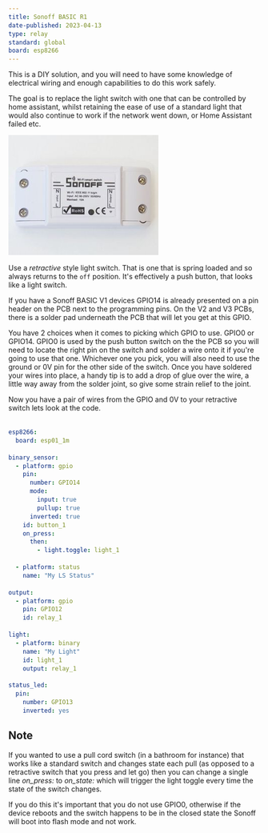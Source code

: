 ```yaml
---
title: Sonoff BASIC R1
date-published: 2023-04-13
type: relay
standard: global
board: esp8266
---
```


This is a DIY solution, and you will need to have some knowledge of
electrical wiring and enough capabilities to do this work safely.

The goal is to replace the light switch with one that
can be controlled by home assistant, whilst retaining the ease of use of
a standard light that would also continue to work if the network went
down, or Home Assistant failed etc.

![Product Image](./sonoff_basic.jpg "Product Image")

Use a *retractive* style light switch. That is one that is spring
loaded and so always returns to the ``off`` position. It's effectively
a push button, that looks like a light switch.

If you have a Sonoff BASIC V1 devices GPIO14 is already presented on a
pin header on the PCB next to the programming pins. On the V2 and V3
PCBs, there is a solder pad underneath the PCB that will let you get at
this GPIO.

You have 2 choices when it comes to picking which GPIO to use. GPIO0 or
GPIO14. GPIO0 is used by the push button switch on the the PCB so you
will need to locate the right pin on the switch and solder a wire onto
it if you\'re going to use that one. Whichever one you pick, you will
also need to use the ground or 0V pin for the other side of the switch.
Once you have soldered your wires into place, a handy tip is to add a
drop of glue over the wire, a little way away from the solder joint, so
give some strain relief to the joint.

Now you have a pair of wires from the GPIO and 0V to your retractive
switch lets look at the code.

``` yaml

esp8266:
  board: esp01_1m

binary_sensor:
  - platform: gpio
    pin:
      number: GPIO14
      mode:
        input: true
        pullup: true
      inverted: true
    id: button_1
    on_press:
      then:
        - light.toggle: light_1

  - platform: status
    name: "My LS Status"

output:
  - platform: gpio
    pin: GPIO12
    id: relay_1

light:
  - platform: binary
    name: "My Light"
    id: light_1
    output: relay_1

status_led:
  pin:
    number: GPIO13
    inverted: yes
```

## Note

If you wanted to use a pull cord switch (in a bathroom for instance)
that works like a standard switch and changes state each pull (as
opposed to a retractive switch that you press and let go) then you can
change a single line *on_press:* to *on_state:* which will trigger the
light toggle every time the state of the switch changes.

If you do this it's important that you do not use GPIO0, otherwise if
the device reboots and the switch happens to be in the closed state the
Sonoff will boot into flash mode and not work.
